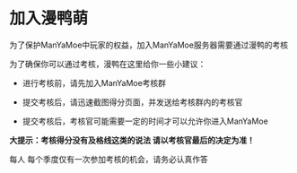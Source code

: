 # 加入漫鸭萌

为了保护ManYaMoe中玩家的权益，加入ManYaMoe服务器需要通过漫鸭的考核

为了确保你可以通过考核，漫鸭在这里给你一些小建议：

- 进行考核前，请先加入ManYaMoe考核群

- 提交考核后，请迅速截图得分页面，并发送给考核群内的考核官

- 提交考核后，考核官可能需要一定的时间才可以允许你进入ManYaMoe


**大提示：考核得分没有及格线这类的说法 请以考核官最后的决定为准！**


每人 每个季度仅有一次参加考核的机会，请务必认真作答



